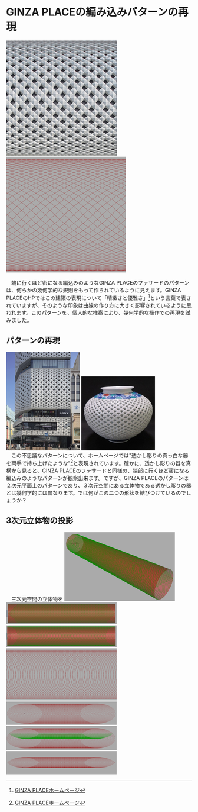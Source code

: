 # GINZA PLACEの編み込みパターンの再現
<img width="300" alt="facade" src="images/GINZA.pic_facade.png"> <img width="325" alt="pattern" src="images/GINZA.ghPattern.png"><br>

　端に行くほど密になる編込みのようなGINZA PLACEのファサードのパターンは、何らかの幾何学的な規則をもって作られているように見えます。GINZA PLACEのHPではこの建築の表現について「精緻さと優雅さ」[^1]という言葉で表されていますが、そのような印象は曲線の作り方に大きく影響されているように思われます。このパターンを、個人的な推察により、幾何学的な操作での再現を試みました。<br>
## パターンの再現
<img width="200" alt="ginzaplace" src="images/GINZAPLACE.jpg"> <img width="200" alt="sukasi" src="images/sukasi.png"><br>
　この不思議なパターンについて、ホームページでは"透かし彫りの真っ白な器を両手で持ち上げたような"[^1]と表現されています。確かに、透かし彫りの器を真横から見ると、GINZA PLACEのファサードと同様の、端部に行くほど密になる編込みのようなパターンが観察出来ます。ですが、GINZA PLACEのパターンは２次元平面上のパターンであり、３次元空間にある立体物である透かし彫りの器とは幾何学的には異なります。では何がこの二つの形状を結びつけているのでしょうか？<br>
 
 ## 3次元立体物の投影
 　三次元空間の立体物を
<img width="300" alt="perspective" src="images/perspective_cut_cilinder.png"><br>
<img width="300" alt="front" src="images/front_cut_cilinder.png"><br>
<img width="300" alt="over" src="images/over_cut_cilinder.png"><br>
<img width="300" alt="seriese1" src="images/ellipse_seriese.png"><br>
<img width="300" alt="seriese" src="images/ellipse_seriese_focus.png"><br>
<img width="300" alt="mirror1" src="images/mirror_elipse_1.png"><br>
<img width="300" alt="mirror" src="images/mirror_elipse_finish.png"><br>
 [^1]: [GINZA PLACEホームページ](https://ginzaplace.jp/about/)
